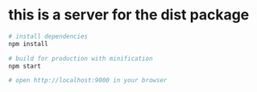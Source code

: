 # this is a server for the dist package

``` bash
# install dependencies
npm install

# build for production with minification
npm start

# open http://localhost:9000 in your browser